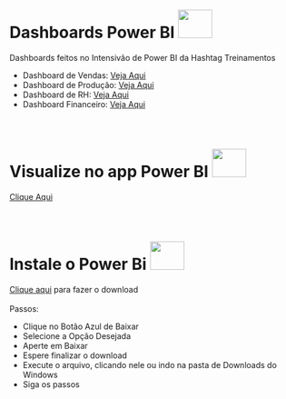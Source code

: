 # Dashboards Power BI <img height="50" width="60" src="https://github.com/microsoft/PowerBI-Icons/blob/bb026ec2f21c130f9523fab2749449c27485c8e3/SVG/PowerBI.svg">
Dashboards feitos no Intensivão de Power BI da Hashtag Treinamentos
- Dashboard de Vendas: [Veja Aqui](https://github.com/thiago-suzuki/Dashboards-PowerBI-2023/blob/main/Arquivos%20PDF/Dashboard%20de%20Vendas.pdf)
- Dashboard de Produção: [Veja Aqui](https://github.com/thiago-suzuki/Dashboards-PowerBI-2023/blob/main/Arquivos%20PDF/Dashboard%20de%20Produ%C3%A7%C3%A3o.pdf)
- Dashboard de RH: [Veja Aqui](https://github.com/thiago-suzuki/Dashboards-PowerBI-2023/blob/main/Arquivos%20PDF/Dashboard%20de%20RH.pdf)
- Dashboard Financeiro: [Veja Aqui](https://github.com/thiago-suzuki/Dashboards-PowerBI-2023/blob/main/Arquivos%20PDF/Dashboard%20Financeiro.pdf)

<br>

# Visualize no app Power BI <img height="50" width="60" src="https://github.com/microsoft/PowerBI-Icons/blob/bb026ec2f21c130f9523fab2749449c27485c8e3/SVG/PowerBI.svg">
[Clique Aqui](https://github.com/thiago-suzuki/Dashboards-PowerBI-2023/tree/main/Arquivos%20PBIT)

<br>

# Instale o Power Bi <img height="50" width="60" src="https://github.com/microsoft/PowerBI-Icons/blob/bb026ec2f21c130f9523fab2749449c27485c8e3/SVG/PowerBI.svg">
[Clique aqui](https://www.microsoft.com/pt-br/download/details.aspx?id=58494) para fazer o download
<br><br>
Passos:
- Clique no Botão Azul de Baixar
- Selecione a Opção Desejada
- Aperte em Baixar
- Espere finalizar o download
- Execute o arquivo, clicando nele ou indo na pasta de Downloads do Windows
- Siga os passos
